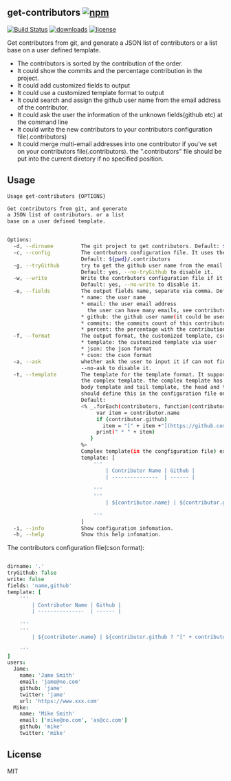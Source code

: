 ## get-contributors [![npm](https://img.shields.io/npm/v/get-contributors.svg)](https://npmjs.org/package/get-contributors)

[![Build Status](https://img.shields.io/travis/snowyu/get-contributors.js/master.svg)](http://travis-ci.org/snowyu/get-contributors.js)
[![downloads](https://img.shields.io/npm/dm/get-contributors.svg)](https://npmjs.org/package/get-contributors)
[![license](https://img.shields.io/npm/l/get-contributors.svg)](https://npmjs.org/package/get-contributors)

Get contributors from git, and generate a JSON list of contributors or a list base on a user defined template.

* The contributors is sorted by the contribution of the order.
* It could show the commits and the percentage contribution in the project.
* It could add customized fields to output
* It could use a customized template format to output
* It could search and assign the github user name from the email address of the contributor.
* It could ask the user the information of the unknown fields(github etc) at the command line
* It could write the new contributors to your contributors configuration file(.contributors)
* It could merge multi-email addresses into one contributor if you've set on your
  contributors file(.contributors). the ".contributors" file should be put into the
  current diretory if no specified position.

## Usage

```bash
Usage get-contributors {OPTIONS}

Get contributors from git, and generate 
a JSON list of contributors. or a list
base on a user defined template.


Options:
  -d, --dirname         The git project to get contributors. Default: $(pwd)
  -c, --config          The contrbutors configuration file. It uses the CSON format.
                        Default: ${pwd}/.contributors
  -g, --tryGithub       try to get the github user name from the email via Search the github.
                        Default: yes, --no-tryGithub to disable it.
  -w, --write           Write the contrbutors configuration file if it has new contrbutors comming.
                        Default: yes, --no-write to disable it.
  -e, --fields          The output fields name, separate via comma. Default: "name,github"
                        * name: the user name
                        * email: the user email address
                          the user can have many emails, see contributors configuration.
                        * github: the github user name(it could be used as a user id)
                        * commits: the commits count of this contributor
                        * percent: the percentage with the contribution
  -f, --format          The output format, the customized template, cson or json, Default: json
                        * template: the customized template via user
                        * json: the json format
                        * cson: the cson format
  -a, --ask             whether ask the user to input it if can not find the github user name, Default: yes
                        --no-ask to disable it.
  -t, --template        The template for the template format. It supports the simple template and
                        the complex template. the complex template has three parts, head template,
                        body template and tail template, the head and tail could be ignore. (you
                        should define this in the configuration file only)
                        Default:
                        <% _.forEach(contributors, function(contributor) {
                             var item = contributor.name
                             if (contributor.github)
                               item = "[" + item +"](https://github.com/" + contributor.github
                             print(" * " + item)
                           }
                        %>
                        Complex template(in the congfiguration file) example:
                        template: [
                        	'''
                        		| Contributor Name | Github |
                        		| ---------------  | ------ |
		
                        	'''
                        	'''
                        		| ${contributor.name} | ${contributor.github} |
		
                        	'''
                        ]
  -i, --info            Show configuration infomation.
  -h, --help            Show this help infomation.

```

The contributors configuration file(cson format):

```coffee

dirname: '.'
tryGithub: false
write: false
fields: 'name,github'
template: [
	'''
		| Contributor Name | Github |
		| ---------------  | ------ |
		
	'''
	'''
		| ${contributor.name} | ${contributor.github ? "[" + contributor.github + "](https://github.com/" + contributor.github + ")" : "-"} |
		
	'''
]
users:
  Jame:
    name: 'Jame Smith'
    email: 'jame@no.com'
    github: 'jame'
    twitter: 'jame'
    url: 'https://www.xxx.com'
  Mike:
    name: 'Mike Smith'
    email: ['mike@no.com', 'as@cc.com']
    github: 'mike'
    twitter: 'mike'

```




## License

MIT
